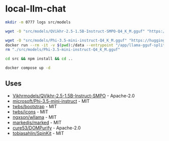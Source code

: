 # local-llm-chat

```bash
mkdir -m 0777 logs src/models

wget -O "src/models/QVikhr-2.5-1.5B-Instruct-SMPO-Q4_K_M.gguf" "https://huggingface.co/Vikhrmodels/QVikhr-2.5-1.5B-Instruct-SMPO_GGUF/resolve/main/QVikhr-2.5-1.5B-Instruct-SMPO-Q4_K_M.gguf?download=true"

wget -O "src/models/Phi-3.5-mini-instruct-Q4_K_M.gguf" "https://huggingface.co/bartowski/Phi-3.5-mini-instruct-GGUF/resolve/main/Phi-3.5-mini-instruct-Q4_K_M.gguf?download=true"
docker run --rm -it -v $(pwd):/data --entrypoint "/app/llama-gguf-split" "ghcr.io/ggml-org/llama.cpp:full" --split-max-size 512M "/data/src/models/Phi-3.5-mini-instruct-Q4_K_M.gguf" "/data/src/models/Phi-3.5-mini-instruct-Q4_K_M"
rm "./src/models/Phi-3.5-mini-instruct-Q4_K_M.gguf"

cd src && npm install && cd ..

docker compose up -d
```

## Uses

* [Vikhrmodels/QVikhr-2.5-1.5B-Instruct-SMPO](https://huggingface.co/Vikhrmodels/QVikhr-2.5-1.5B-Instruct-SMPO_GGUF) - Apache-2.0
* [microsoft/Phi-3.5-mini-instruct](https://huggingface.co/microsoft/Phi-3.5-mini-instruct) - MIT
* [twbs/bootstrap](https://github.com/twbs/bootstrap) - MIT
* [twbs/icons](https://github.com/twbs/icons) - MIT
* [ngxson/wllama](https://github.com/ngxson/wllama) - MIT
* [markedjs/marked](https://github.com/markedjs/marked) - MIT
* [cure53/DOMPurify](https://github.com/cure53/DOMPurify) - Apache-2.0
* [tobiasahlin/SpinKit](https://github.com/tobiasahlin/SpinKit) - MIT
